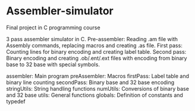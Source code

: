 # Assembler-simulator
Final project in C programming course

3 pass assembler simulator in C.
Pre-assembler: Reading .am file with Assembly commands, replacing macros and creating .as file.
First pass: Counting lines for binary encoding and creating label table.
Second pass: Binary encoding and creating .ob/.ent/.ext files with encoding from binary base to 32 base with special symbols.

assembler: Main program
preAssembler: Macros
firstPass: Label table and binary line counting
secondPass: Binary base and 32 base encoding
stringUtils: String handling functions
numUtils: Conversions of binary base and 32 base
utils: General functions
globals: Definition of constants and typedef
